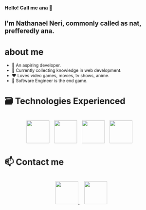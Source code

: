 ### Hello! Call me ana 👋
## I'm Nathanael Neri, commonly called as nat, prefferedly ana.

# about me

- 🤵‍ An aspiring developer.
- 🧠 Currently collecting knowledge in web development.
- ❤️ Loves video games, movies, tv shows, anime.
- 🎯 Software Engineer is the end game.

# 🗃️ Technologies Experienced

<br />
<div align="center">
  <span>
    <img height="75" src="https://github.com/nrnopq/nrnopq/blob/main/images/mysql.png?raw=true"/>
  </span>
  &nbsp;&nbsp;
  <span>
    <img height="75" src="https://github.com/nrnopq/nrnopq/blob/main/images/git.png?raw=true"/>
  </span>
  &nbsp;&nbsp;
  <span>
    <img height="75" src="https://github.com/nrnopq/nrnopq/blob/main/images/java.png?raw=true"/>
  </span>
  &nbsp;&nbsp;
  <span>
    <img height="75" src="https://github.com/nrnopq/nrnopq/blob/main/images/python.png?raw=true"/>
  </span>
  &nbsp;&nbsp;
</div>

# 📫 Contact me
<br />
<div align="center">
  <a align="left" href="mailto:nathanael.neri1208@gmail.com">
    <img height="75" src="https://github.com/nrnopq/nrnopq/blob/main/images/email.png?raw=true"/>
  </a>
  &nbsp;&nbsp;&nbsp;
  <a align="left" href="https://www.linkedin.com/in/nrnopq/">
    <img height="75" src="https://github.com/nrnopq/nrnopq/blob/main/images/linkedIn.png?raw=true"/>
  </a>
</div>
